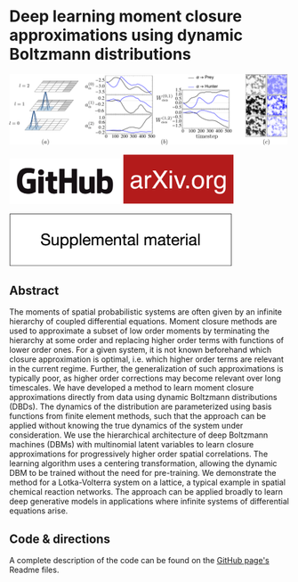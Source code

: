 # Deep learning moment closure approximations using dynamic Boltzmann distributions

<img src="assets/arxiv/fig_2.png" alt="drawing" width="500"/>

[<img src="assets/GitHub_Logo.png" alt="drawing" width="200"/>](https://github.com/physics-based-ml/ReducedLotkaVolterra)
[<img src="assets/arXiv_Logo.png" alt="drawing" width="200"/>](https://arxiv.org/abs/1905.12122)

[<img src="assets/supplemental.png" alt="drawing" width="400"/>](assets/arxiv/supplemental.pdf)

## Abstract

The moments of spatial probabilistic systems are often given by an infinite hierarchy of coupled differential equations. Moment closure methods are used to approximate a subset of low order moments by terminating the hierarchy at some order and replacing higher order terms with functions of lower order ones. For a given system, it is not known beforehand which closure approximation is optimal, i.e. which higher order terms are relevant in the current regime. Further, the generalization of such approximations is typically poor, as higher order corrections may become relevant over long timescales. We have developed a method to learn moment closure approximations directly from data using dynamic Boltzmann distributions (DBDs). The dynamics of the distribution are parameterized using basis functions from finite element methods, such that the approach can be applied without knowing the true dynamics of the system under consideration. We use the hierarchical architecture of deep Boltzmann machines (DBMs) with multinomial latent variables to learn closure approximations for progressively higher order spatial correlations. The learning algorithm uses a centering transformation, allowing the dynamic DBM to be trained without the need for pre-training. We demonstrate the method for a Lotka-Volterra system on a lattice, a typical example in spatial chemical reaction networks. The approach can be applied broadly to learn deep generative models in applications where infinite systems of differential equations arise.

## Code & directions

A complete description of the code can be found on the [GitHub page's](https://github.com/physics-based-ml/ReducedLotkaVolterra) Readme files.